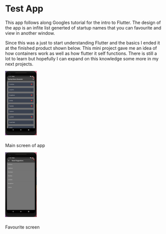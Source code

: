 # Test App

This app follows along Googles tutorial for the intro to Flutter. The
design of the app is an infite list generted of startup names that you
can favourite and view in another window. 

Since this was a just to start understanding Flutter and the basics I ended
it at the finished product shown below. This mini project gave me an idea of 
how containers work as well as how flutter it self functions. There is still
a lot to learn but hopefully I can expand on this knowledge some more in my 
next projects.


<img src="https://github.com/khallman97/First_App/blob/master/images/Main_Screen.PNG" width="20%" height="20%" style="padding-bottom:0.5em;" />  

Main screen of app

<img src="https://github.com/khallman97/First_App/blob/master/images/Fav_Screen.PNG" width="20%" height="20%" style="padding-bottom:0.5em;" /> 

Favourite screen
  
 

